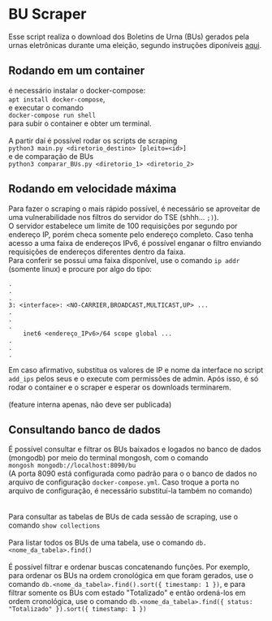 # BU Scraper

Esse script realiza o download dos Boletins de Urna (BUs) gerados pela urnas eletrônicas durante uma eleição, segundo instruções diponíveis [aqui](https://www.tse.jus.br/eleicoes/informacoes-tecnicas-sobre-a-divulgacao-de-resultados).

## Rodando em um container
é necessário instalar o docker-compose:\
`apt install docker-compose`,\
e executar o comando\
`docker-compose run shell`\
para subir o container e obter um terminal.\
\
A partir daí é possível rodar os scripts de scraping\
`python3 main.py <diretorio_destino> [pleito=<id>]`\
e de comparação de BUs\
`python3 comparar_BUs.py <diretorio_1> <diretorio_2>`


## Rodando em velocidade máxima
Para fazer o scraping o mais rápido possível, é necessário se aproveitar de uma vulnerabilidade nos filtros do servidor do TSE (shhh... `;)`).\
O servidor estabelece um limite de 100 requisições por segundo por endereço IP, porém checa somente pelo endereço completo. Caso tenha acesso a uma faixa de endereços IPv6, é possível
enganar o filtro enviando requisições de endereços diferentes dentro da faixa.\
Para conferir se possui uma faixa disponível, use o comando `ip addr` (somente linux) e procure por algo do tipo:
```
.
.
.
3: <interface>: <NO-CARRIER,BROADCAST,MULTICAST,UP> ...
.
.
.
    inet6 <endereço_IPv6>/64 scope global ...
.
.
.
```
Em caso afirmativo, substitua os valores de IP e nome da interface no script `add_ips` pelos seus e o execute com permissões de admin. Após isso, é só rodar o container e o scraper e esperar os downloads terminarem.\
\
(feature interna apenas, não deve ser publicada)


## Consultando banco de dados
É possível consultar e filtrar os BUs baixados e logados no banco de dados (mongodb) por meio do terminal mongosh, com o comando\
`mongosh mongodb://localhost:8090/bu`\
(A porta 8090 está configurada como padrão para o o banco de dados no arquivo de configuração `docker-compose.yml`. Caso troque a porta no arquivo de configuração, é necessário substituí-la também no comando)\
\
\
Para consultar as tabelas de BUs de cada sessão de scraping, use o comando `show collections`\
\
Para listar todos os BUs de uma tabela, use o comando `db.<nome_da_tabela>.find()`\
\
É possível filtrar e ordenar buscas concatenando funções. Por exemplo, para ordenar os BUs na ordem cronológica em que foram gerados, use o comando `db.<nome_da_tabela>.find().sort({ timestamp: 1 })`, e para filtrar somente os BUs com estado "Totalizado" e então ordená-los em ordem cronológica, use o comando `db.<nome_da_tabela>.find({ status: "Totalizado" }).sort({ timestamp: 1 })`
